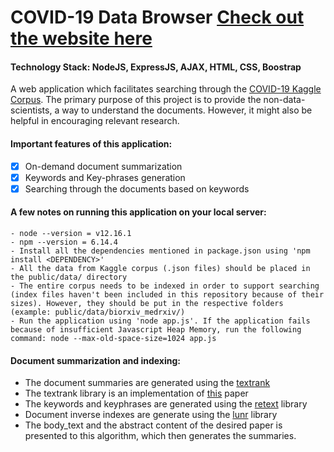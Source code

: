 # COVID-19 Data Browser [Check out the website here](https://covid19papers.org)
#### Technology Stack: NodeJS, ExpressJS, AJAX, HTML, CSS, Boostrap

A web application which facilitates searching through the [COVID-19 Kaggle Corpus](https://www.kaggle.com/allen-institute-for-ai/CORD-19-research-challenge). The primary purpose of this project is to provide the non-data-scientists, a way to understand the documents. However, it might also be helpful in encouraging relevant research.    
    
#### Important features of this application:

   - [x] On-demand document summarization
   - [x] Keywords and Key-phrases generation
   - [x] Searching through the documents based on keywords

#### A few notes on running this application on your local server:
    
    - node --version = v12.16.1
    - npm --version = 6.14.4
    - Install all the dependencies mentioned in package.json using 'npm install <DEPENDENCY>'
    - All the data from Kaggle corpus (.json files) should be placed in the public/data/ directory
    - The entire corpus needs to be indexed in order to support searching (index files haven't been included in this repository because of their sizes). However, they should be put in the respective folders (example: public/data/biorxiv_medrxiv/)
    - Run the application using 'node app.js'. If the application fails because of insufficient Javascript Heap Memory, run the following command: node --max-old-space-size=1024 app.js
    
#### Document summarization and indexing:
    
   - The document summaries are generated using the [textrank](https://www.npmjs.com/package/textrank) 
   - The textrank library is an implementation of [this](https://web.eecs.umich.edu/~mihalcea/papers/mihalcea.emnlp04.pdf) paper
   - The keywords and keyphrases are generated using the [retext](https://github.com/retextjs/retext-keywords) library
   - Document inverse indexes are generate using the [lunr](https://lunrjs.com/) library
   - The body_text and the abstract content of the desired paper is presented to this algorithm, which then generates the summaries.
